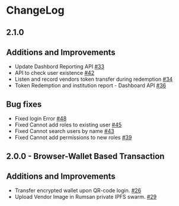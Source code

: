 # ChangeLog

## 2.1.0

## Additions and Improvements

-   Update Dashbord Reporting API [#33](https://github.com/esatya/rahat/issues/33)
-   API to check user existence [#42](https://github.com/esatya/rahat/pull/42)
-   Listen and record vendors token transfer during redemption [#34](https://github.com/esatya/rahat/pull/35)
-   Token Redemption and institution report - Dashboard API [#36](https://github.com/esatya/rahat/pull/36)

## Bug fixes

-   Fixed login Error [#48](https://github.com/esatya/rahat/pull/48)
-   Fixed Cannot add roles to existing user [#45](https://github.com/esatya/rahat/pull/46)
-   Fixed Cannot search users by name [#43](https://github.com/esatya/rahat/pull/44)
-   Fixed Cannot add permissions to new roles [#39](https://github.com/esatya/rahat/pull/40)

## 2.0.0 - Browser-Wallet Based Transaction

## Additions and Improvements

-   Transfer encrypted wallet upon QR-code login. [#26](https://github.com/esatya/rahat/issues/26)
-   Upload Vendor Image in Rumsan private IPFS swarm. [#29](https://github.com/esatya/rahat/issues/29)
